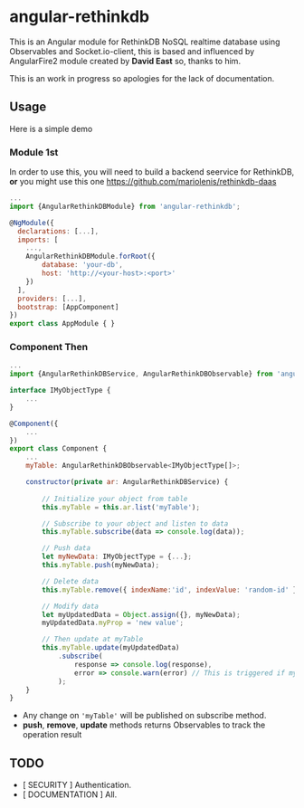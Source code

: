 # angular-rethinkdb
This is an Angular module for RethinkDB NoSQL realtime database using Observables and Socket.io-client, this is based and influenced by AngularFire2 module created by 
__David East__ so, thanks to him. 

This is an work in progress so apologies for the lack of documentation.

## Usage
Here is a simple demo
### Module 1st
In order to use this, you will need to build a backend seervice for RethinkDB, __or__ you might use this one 
https://github.com/mariolenis/rethinkdb-daas
```js
...
import {AngularRethinkDBModule} from 'angular-rethinkdb';

@NgModule({
  declarations: [...],
  imports: [
    ...,
    AngularRethinkDBModule.forRoot({
        database: 'your-db',
        host: 'http://<your-host>:<port>'
    })
  ],
  providers: [...],
  bootstrap: [AppComponent]
})
export class AppModule { }

```

### Component Then
```js
...
import {AngularRethinkDBService, AngularRethinkDBObservable} from 'angular-rethinkdb';

interface IMyObjectType {
    ...
}

@Component({
    ...
})
export class Component {
    ...
    myTable: AngularRethinkDBObservable<IMyObjectType[]>;

    constructor(private ar: AngularRethinkDBService) {
        
        // Initialize your object from table
        this.myTable = this.ar.list('myTable');

        // Subscribe to your object and listen to data
        this.myTable.subscribe(data => console.log(data));

        // Push data
        let myNewData: IMyObjectType = {...};
        this.myTable.push(myNewData);

        // Delete data 
        this.myTable.remove({ indexName:'id', indexValue: 'random-id' });

        // Modify data
        let myUpdatedData = Object.assign({}, myNewData);
        myUpdatedData.myProp = 'new value';

        // Then update at myTable
        this.myTable.update(myUpdatedData)
            .subscribe(
                response => console.log(response),
                error => console.warn(error) // This is triggered if myUpdatedData has no id as property.
            );
    }
}
```
* Any change on ```'myTable'``` will be published on subscribe method.
* __push__, __remove__, __update__ methods returns Observables to track the operation result

## TODO
* [ SECURITY ] Authentication.
* [ DOCUMENTATION ] All.